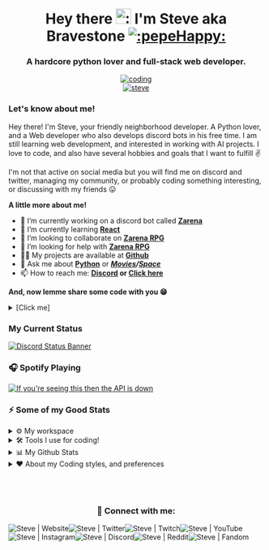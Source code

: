 <h1 name="title" align="center">
Hey there 
<a href="#title"><img src="https://raw.githubusercontent.com/MartinHeinz/MartinHeinz/master/wave.gif" width="30px" height="30px" Title=":wave:" /></a> I'm Steve aka Bravestone
<a href="#title"><img src="https://cdn.discordapp.com/emojis/832140762501480469.png" width="40" Title=":pepeHappy:" /></a></h1>
<h3 align="center">A hardcore python lover and full-stack web developer.</h3>

<div name="code" align="center">
<a href="#code"><img src="https://i.pinimg.com/originals/68/ae/bf/68aebf4c71bd1d6090f87237272b01e5.gif" alt="coding" Title="Codin in progress...." /></a>
<br />
<a href="#code"><img src="https://komarev.com/ghpvc/?username=itsbravestone" alt="steve" Title="Profile visit count" /></a></div>

### Let's know about me!
Hey there! I'm Steve, your friendly neighborhood developer. A Python lover, and a Web developer who also develops discord bots in his free time. I am still learning web development, and interested in working with AI projects. I love to code, and also have several hobbies and goals that I want to fulfill ✌️

I'm not that active on social media but you will find me on discord and twitter, managing my community, or probably coding something interesting, or discussing with my friends 😛

**A little more about me!**

- 🔭 I’m currently working on a discord bot called **[Zarena](https://github.com/zarenalabs)**
- 🌱 I’m currently learning **[React](https://reactjs.org/)**
- 👯 I’m looking to collaborate on **[Zarena RPG](https://github.com/itsbravestone/Zarena-RPG)**
- 🤝 I’m looking for help with **[Zarena RPG](https://github.com/itsbravestone/Zarena-RPG)**
- 👨‍💻 My projects are available at **[Github](https://github.com/itsbravestone/)**
- 💬 Ask me about **[Python](https://www.python.org)** or ***[Movies](https://scener.com/bravestone)/[Space](https://www.space.com)***
- 📫 How to reach me: **[Discord](https://discord.com/users/435492397258899467) or [Click here](#social)**

**And, now lemme share some code with you 😁**
<details>
  <summary>[Click me]</summary>

```python
import socials
import stuff

class Steve:
  def __init__(self) -> None:
    # -- Personal section --
    self.name = "Steve"
    self.alias = "Bravestone"

    self.tagline = "Never give up!!!"

# -- About section --
        self.about = {
            "loves": [
                "💻 Coding",
                "🌎 Travelling",
                "😎 Netflix and Chill",
                "🔭 Exploring new things"
            ]
        }
    self.manages = ["Studies", "Discord_Server", "Programming"]
    self.builds = [stuff.COOL, stuff.INNOVATIVE, stuff.AWESOME, stuff.USEFUL]
    self.active_on = [socials.DISCORD, socials.TWITTER, socials.GITHUB]

    # -- Tech stack section --
        self.working_on = [stuff.code.DISCORD_BOT, stuff.code.WEB_DEVELOPMENT, stuff.security.ETHICAL_HACKING]

        self.tech_stack = {
            "code": ["Python", "C#", "Java", "JavaScript", "SQL"],
            "code-branches": ["AI", "Automation", "Full Stack development", "Networking"],
            "frontend": {
                "css": ["Bootstrap", "Bulma"],
                "js": ["React", "NextJS", "Gatsby"]
            },
            "backend": {
                "python": ["Flask", "Django", "ExpressJS"]
            },
            "cloud": ["GCP", "AWS", "Azure"],
            "databases": {
                "SQL": ["PostgreSQL", "MySQL", "SQLite"],
                "NoSQL": ["MongoDB", "Firebase"]
            },
            "DevSecOps": ["Docker", "Version Control System", "Virtualization"],
            "Security": ["Ethical hacking", "Pentesting", "Cracking", "Networking"]
        }
        self.askme_about = ["Python", "AI", "Full Stack development", "DevSecOps", "Ethical hacking"]

        # -- Social media section --
        self.social_media = {
            "email": "admin@zarena.me",
            "github": "https://github.com/itsbravestone",
            "twitter": "https://twitter.com/imbravestone",
            "discord": "https://discord.com/users/435492397258899467"
        }

        # -- Wrapping up --
        self.fun_fact = "I'm a Marvel fan who prefers coffee over tea!"

    def __repr__(self) -> str:
        return f"<Bravestone working_on={self.working_on} active_at={self.active_on} ask_about={self.askme_about}>"

    def __str__(self) -> str:
        return self.name

    def say_hello() -> None:
        print("Hey there 👋! Nice to see you here!")


steve = Bravestone()
steve.say_hello()
```
</details>  

### My Current Status<br />

  [![Discord Status Banner](https://discord.c99.nl/widget/theme-3/435492397258899467.png)](https://dsc.gg/zarena-world)

### 🎧 Spotify Playing

  [![If you're seeing this then the API is down](https://novatorem-itsbravestone.vercel.app/api/spotify)](https://open.spotify.com/user/hcyrrk9viwxcqml24olcli1p6)

### ⚡ Some of my Good Stats

<details>
  <summary>⚙️ My workspace</summary>

  - **OS**: Windows 10 pro
  - **Browser**: Chrome and firefox
  - **Code Editor**: VSCode
  - **Music Player**: Spotify
</details>

<details>
  <summary> 🛠 Tools I use for coding! </summary>

 Note: Hover over the icon to see their names.
 
- Programming Languages
  
    <a href="https://www.cprogramming.com/" target="_blank"> <img src="https://cdn.jsdelivr.net/gh/devicons/devicon/icons/c/c-original.svg" alt="c" width="40" height="40" Title="C"/> </a>&nbsp;&nbsp;
    <a href="https://www.w3schools.com/cpp/" target="_blank"> <img src="https://cdn.jsdelivr.net/gh/devicons/devicon/icons/cplusplus/cplusplus-original.svg" alt="cplusplus" width="40" height="40" Title="C++"/> </a>&nbsp;&nbsp;
    <a href="https://www.w3schools.com/cs/" target="_blank"> <img src="https://cdn.jsdelivr.net/gh/devicons/devicon/icons/csharp/csharp-original.svg" alt="csharp" width="40" height="40" Title="C#"/> </a>&nbsp;&nbsp;
    <a href="https://www.w3schools.com/java/" target="_blank"> <img src="https://cdn.jsdelivr.net/gh/devicons/devicon/icons/java/java-original.svg" alt="java" width="40" height="40" Title="Java"/> </a>&nbsp;&nbsp;
    <a href="https://javascript.info/" target="_blank"> <img src="https://cdn.jsdelivr.net/gh/devicons/devicon/icons/javascript/javascript-original.svg" alt="javascript" width="40" height="40" Title="JavaScript"/> </a> &nbsp;&nbsp;
    <a href="https://www.typescriptlang.org/" target="_blank"> <img src="https://cdn.jsdelivr.net/gh/devicons/devicon/icons/typescript/typescript-original.svg" alt="typescript" width="40" height="40" Title="TypeScript"/> </a> &nbsp;&nbsp;
    <a href="https://www.python.org" target="_blank"> <img src="https://cdn.jsdelivr.net/gh/devicons/devicon/icons/python/python-original.svg" alt="python" width="40" height="40" Title="Python"/> </a> &nbsp;&nbsp;
    <a href="https://www.ruby-lang.org/en/" target="_blank"> <img src="https://cdn.jsdelivr.net/gh/devicons/devicon/icons/ruby/ruby-original.svg" alt="ruby" width="40" height="40" Title="Ruby"/> </a>&nbsp;&nbsp;
    <a href="https://elixir-lang.org" target="_blank"> <img src="https://cdn.jsdelivr.net/gh/devicons/devicon/icons/elixir/elixir-original.svg" alt="elixir" width="40" height="40" Title="Elixir"/> </a> 

- Frontend Development

    <a href="https://www.w3.org/html/" target="_blank"> <img src="https://cdn.jsdelivr.net/gh/devicons/devicon/icons/html5/html5-original-wordmark.svg" alt="html5" width="40" height="40" Title="HTML5"/> </a>&nbsp;&nbsp;
    <a href="https://www.w3schools.com/css/" target="_blank"> <img src="https://cdn.jsdelivr.net/gh/devicons/devicon/icons/css3/css3-original-wordmark.svg" alt="css3" width="40" height="40" Title="CSS3"/> </a>&nbsp;&nbsp;
    <a href="https://sass-lang.com" target="_blank"> <img src="https://cdn.jsdelivr.net/gh/devicons/devicon/icons/sass/sass-original.svg" alt="sass" width="40" height="40" Title="SASS"/> </a>&nbsp;&nbsp;
    <a href="https://getbootstrap.com" target="_blank"> <img src="https://cdn.jsdelivr.net/gh/devicons/devicon/icons/bootstrap/bootstrap-plain-wordmark.svg" alt="bootstrap" width="40" height="40" Title="Bootstrap"/> </a> &nbsp;&nbsp;
    <a href="https://bulma.io/" target="_blank"> <img src="https://cdn.jsdelivr.net/gh/devicons/devicon/icons/bulma/bulma-plain.svg" alt="bulma" width="40" height="40" Title="Bulma"/> </a>&nbsp;&nbsp;
    <a href="https://babeljs.io/" target="_blank"> <img src="https://cdn.jsdelivr.net/gh/devicons/devicon/icons/babel/babel-plain.svg" alt="babel" width="40" height="40" Title="Babel"/> </a>&nbsp;
    <a href="https://reactjs.org/" target="_blank"> <img src="https://cdn.jsdelivr.net/gh/devicons/devicon/icons/react/react-original-wordmark.svg" alt="react" width="40" height="40" Title="ReactJS"/> </a>&nbsp;&nbsp;

- Backend Development

    <a href="https://nodejs.org" target="_blank"> <img src="https://cdn.jsdelivr.net/gh/devicons/devicon/icons/nodejs/nodejs-original.svg" alt="nodejs" width="40" height="40" Title="NodeJS"/> </a>&nbsp;&nbsp;
    <a href="https://expressjs.com" target="_blank"> <img src="https://cdn.jsdelivr.net/gh/devicons/devicon/icons/express/express-original.svg" alt="express" width="40" height="40" Title="Express"/> </a>&nbsp;&nbsp;
    <a href="https://hadoop.apache.org/" target="_blank"> <img src="https://www.vectorlogo.zone/logos/apache_hadoop/apache_hadoop-icon.svg" alt="hadoop" width="40" height="40" Title="Hadoop"/> </a>&nbsp;&nbsp;
    <a href="https://www.nginx.com" target="_blank"> <img src="https://cdn.jsdelivr.net/gh/devicons/devicon/icons/nginx/nginx-original.svg" alt="nginx" width="40" height="40" Title="NGINX"/> </a>

- Mobile App Development

    <a href="https://developer.android.com" target="_blank"> <img src="https://cdn.jsdelivr.net/gh/devicons/devicon/icons/android/android-original-wordmark.svg" alt="android" width="40" height="40" Title="Android Studio"/> </a>&nbsp;&nbsp;
    <a href="https://reactnative.dev/" target="_blank"> <img src="https://reactnative.dev/img/header_logo.svg" alt="reactnative" width="40" height="40" Title="React Native"/> </a> 

- AI / ML

    <a href="https://www.tensorflow.org" target="_blank"> <img src="https://www.vectorlogo.zone/logos/tensorflow/tensorflow-icon.svg" alt="tensorflow" width="40" height="40" Title="TensorFlow"/> </a>&nbsp;&nbsp;
    <a href="https://scikit-learn.org/" target="_blank"> <img src="https://upload.wikimedia.org/wikipedia/commons/0/05/Scikit_learn_logo_small.svg" alt="scikit_learn" width="40" height="40" Title="Scikit-learn"/> </a>&nbsp;&nbsp;
    <a href="https://opencv.org/" target="_blank"> <img src="https://cdn.jsdelivr.net/gh/devicons/devicon/icons/opencv/opencv-original.svg" alt="opencv" width="40" height="40" Title="OpenCV"/> </a>&nbsp;&nbsp;
    <a href="https://pandas.pydata.org/" target="_blank"> <img src="https://cdn.jsdelivr.net/gh/devicons/devicon/icons/pandas/pandas-original-wordmark.svg" alt="Pandas" width="40" height="40" Title="Pandas"/> </a>&nbsp;&nbsp;
    <a href="https://numpy.org/" target="_blank"> <img src="https://cdn.jsdelivr.net/gh/devicons/devicon/icons/numpy/numpy-original.svg" alt="NumPy" width="40" height="40" Title="NumPy"/> </a>

- Databases
  
    <a href="https://www.mysql.com/" target="_blank"> <img src="https://cdn.jsdelivr.net/gh/devicons/devicon/icons/mysql/mysql-original-wordmark.svg" alt="mysql" width="40" height="40" Title="MySQL"/> </a>&nbsp;&nbsp;
    <a href="https://www.sqlite.org/" target="_blank"> <img src="https://cdn.jsdelivr.net/gh/devicons/devicon/icons/sqlite/sqlite-original.svg" alt="sqlite" width="40" height="40" Title="SQLite"/> </a>&nbsp;&nbsp; 
    <a href="https://www.postgresql.org" target="_blank"> <img src="https://cdn.jsdelivr.net/gh/devicons/devicon/icons/postgresql/postgresql-original-wordmark.svg" alt="postgresql" width="40" height="40" Title="PostgresSQL"/> </a>&nbsp;&nbsp;
    <a href="https://mariadb.org/" target="_blank"> <img src="https://www.vectorlogo.zone/logos/mariadb/mariadb-icon.svg" alt="mariadb" width="40" height="40" Title="MariaDB"/> </a>&nbsp;&nbsp; 
    <a href="https://www.mongodb.com/" target="_blank"> <img src="https://cdn.jsdelivr.net/gh/devicons/devicon/icons/mongodb/mongodb-original-wordmark.svg" alt="mongodb" width="40" height="40" Title="MongoDB"/> </a>&nbsp;&nbsp;
    <a href="https://cassandra.apache.org/" target="_blank"> <img src="https://www.vectorlogo.zone/logos/apache_cassandra/apache_cassandra-icon.svg" alt="cassandra" width="40" height="40" Title="Cassandra"/> </a> 

- Data Visualization

    <a href="https://www.chartjs.org" target="_blank"> <img src="https://www.chartjs.org/media/logo-title.svg" alt="chartjs" width="40" height="40" Title="ChartJS"/> </a>&nbsp;&nbsp;
    <a href="https://canvasjs.com" target="_blank"> <img src="https://canvasjs.com/wp-content/uploads/images/logo/canvasjs-logo.svg" alt="canvasjs" width="40" height="40" Title="CanvasJS"/> </a>&nbsp;&nbsp;
    <a href="https://grafana.com" target="_blank"> <img src="https://cdn.jsdelivr.net/gh/devicons/devicon/icons/grafana/grafana-original.svg" alt="grafana" width="40" height="40" Title="Grafana"/> </a> 

- DevOps

    <a href="https://aws.amazon.com" target="_blank"> <img src="https://cdn.jsdelivr.net/gh/devicons/devicon/icons/amazonwebservices/amazonwebservices-original-wordmark.svg" alt="aws" width="40" height="40" Title="Amazon Web Services"/> </a>&nbsp;&nbsp;
    <a href="https://www.docker.com/" target="_blank"> <img src="https://cdn.jsdelivr.net/gh/devicons/devicon/icons/docker/docker-original-wordmark.svg" alt="docker" width="40" height="40" Title="Docker"/> </a>&nbsp;&nbsp;
    <a href="https://cloud.google.com" target="_blank"> <img src="https://cdn.jsdelivr.net/gh/devicons/devicon/icons/googlecloud/googlecloud-original.svg" alt="gcp" width="40" height="40" Title="Google Cloud Platform"/> </a>&nbsp;&nbsp;
    <a href="https://kubernetes.io" target="_blank"> <img src="https://cdn.jsdelivr.net/gh/devicons/devicon/icons/kubernetes/kubernetes-plain.svg" alt="kubernetes" width="40" height="40" Title="Kubernetes"/> </a>&nbsp;&nbsp;
    <a href="https://www.gnu.org/software/bash/" target="_blank"> <img src="https://cdn.jsdelivr.net/gh/devicons/devicon/icons/bash/bash-original.svg" alt="bash" width="40" height="40" Title="Bash"/> </a>&nbsp;&nbsp;
    <a href="https://azure.microsoft.com/en-in/" target="_blank"> <img src="https://cdn.jsdelivr.net/gh/devicons/devicon/icons/azure/azure-original.svg" alt="azure" width="40" height="40" Title="Microsoft Azure"/> </a>&nbsp;&nbsp;
    <a href="https://travis-ci.org" target="_blank"> <img src="https://www.vectorlogo.zone/logos/travis-ci/travis-ci-icon.svg" alt="travisci" width="40" height="40" Title="Travis CI"/> </a> 

- Backend as a Service(BaaS)

    <a href="https://firebase.google.com/" target="_blank"> <img src="https://cdn.jsdelivr.net/gh/devicons/devicon/icons/firebase/firebase-plain.svg" alt="firebase" width="40" height="40" Title="Google Firebase"/> </a>&nbsp;&nbsp; 
    <a href="https://heroku.com" target="_blank"> <img src="https://cdn.jsdelivr.net/gh/devicons/devicon/icons/heroku/heroku-plain.svg" alt="heroku" width="40" height="40" Title="Heroku"/> </a> 

- Frameworks

    <a href="https://www.djangoproject.com/" target="_blank"> <img src="https://cdn.jsdelivr.net/gh/devicons/devicon/icons/django/django-plain.svg" alt="django" width="40" height="40" Title="Django"/> </a>&nbsp;&nbsp;
    <a href="https://dotnet.microsoft.com/" target="_blank"> <img src="https://cdn.jsdelivr.net/gh/devicons/devicon/icons/dot-net/dot-net-original-wordmark.svg" alt="dotnet" width="40" height="40" Title="Microsoft .NET"/> </a>&nbsp;&nbsp;
    <a href="https://www.electronjs.org" target="_blank"> <img src="https://cdn.jsdelivr.net/gh/devicons/devicon/icons/electron/electron-original.svg" alt="electron" width="40" height="40" Title="Electron"/> </a>&nbsp;&nbsp;
    <a href="https://laravel.com/" target="_blank"> <img src="https://cdn.jsdelivr.net/gh/devicons/devicon/icons/laravel/laravel-plain-wordmark.svg" alt="laravel" width="40" height="40" Title="Laravel"/> </a>&nbsp;&nbsp;
    <a href="https://rubyonrails.org" target="_blank"> <img src="https://cdn.jsdelivr.net/gh/devicons/devicon/icons/rails/rails-original-wordmark.svg" alt="rails" width="40" height="40" Title="Ruby on Rails"/> </a>&nbsp;&nbsp;
    <a href="https://flask.palletsprojects.com/" target="_blank"> <img src="https://cdn.jsdelivr.net/gh/devicons/devicon/icons/flask/flask-original.svg" alt="flask" width="40" height="40" Title="Flask"/> </a> 

- Testing

    <a href="https://www.selenium.dev" target="_blank"> <img src="https://raw.githubusercontent.com/detain/svg-logos/780f25886640cef088af994181646db2f6b1a3f8/svg/selenium-logo.svg" alt="selenium" width="40" height="40" Title="Selenium"/> </a>&nbsp;&nbsp;
    <a href="https://mochajs.org" target="_blank"> <img src="https://cdn.jsdelivr.net/gh/devicons/devicon/icons/mocha/mocha-plain.svg" alt="mocha" width="40" height="40" Title="Mocha"/> </a>&nbsp;&nbsp;
    <a href="https://jasmine.github.io/" target="_blank"> <img src="https://cdn.jsdelivr.net/gh/devicons/devicon/icons/jasmine/jasmine-plain.svg" alt="jasmine" width="40" height="40" Title="Jasmine"/> </a> 

- Software

    <a href="https://www.adobe.com/in/products/illustrator.html" target="_blank"> <img src="https://www.vectorlogo.zone/logos/adobe_illustrator/adobe_illustrator-icon.svg" alt="illustrator" width="40" height="40" Title="Adobe Illustrator"/> </a>&nbsp;&nbsp;
    <a href="https://www.photoshop.com/en" target="_blank"> <img src="https://img.icons8.com/color/48/000000/adobe-photoshop.png" alt="photoshop" width="40" height="40" Title="Adobe Photoshop"/> </a>&nbsp;&nbsp;
    <a href="https://www.adobe.com/in/products/aftereffects/" target="_blank"> <img src="https://cdn.jsdelivr.net/gh/devicons/devicon/icons/aftereffects/aftereffects-original.svg" alt="after-effects" width="40" height="40" Title="Adobe After Effects"/> </a>&nbsp;&nbsp;
    <a href="https://www.blender.org/" target="_blank"> <img src="https://cdn.jsdelivr.net/gh/devicons/devicon/icons/blender/blender-original.svg" alt="blender" width="40" height="40" Title="Blender"/> </a>&nbsp;&nbsp;
    <a href="https://www.mathworks.com/" target="_blank"> <img src="https://cdn.jsdelivr.net/gh/devicons/devicon/icons/matlab/matlab-original.svg" alt="matlab" width="40" height="40" Title="MATLAB"/> </a>&nbsp;&nbsp;
    <a href="https://postman.com" target="_blank"> <img src="https://www.vectorlogo.zone/logos/getpostman/getpostman-icon.svg" alt="postman" width="40" height="40" Title="Postman"/> </a> 

- Static Site Generators

    <a href="https://www.gatsbyjs.com/" target="_blank"> <img src="https://cdn.jsdelivr.net/gh/devicons/devicon/icons/gatsby/gatsby-plain.svg" alt="gatsby" width="40" height="40" Title="Gatsby"/> </a> &nbsp;&nbsp;
    <a href="https://gohugo.io/" target="_blank"> <img src="https://cdn.jsdelivr.net/gh/devicons/devicon/icons/hugo/hugo-original.svg" alt="hugo" width="40" height="40" Title="Hugo"/> </a>&nbsp;&nbsp;
    <a href="https://jekyllrb.com/" target="_blank"> <img src="https://www.vectorlogo.zone/logos/jekyllrb/jekyllrb-icon.svg" alt="jekyll" width="40" height="40" Title="Jekyll"/> </a>&nbsp;&nbsp;
    <a href="https://nextjs.org/" target="_blank"> <img src="https://cdn.jsdelivr.net/gh/devicons/devicon/icons/nextjs/nextjs-original-wordmark.svg" alt="nextjs" width="40" height="40" Title="NextJS"/> </a>&nbsp;&nbsp;
    <a href="https://scully.io/" target="_blank"> <img src="https://raw.githubusercontent.com/scullyio/scully/main/assets/logos/SVG/scullyio-icon.svg" alt="scully" width="40" height="40" Title="Scully"/> </a>

- Game Engines

    <a href="https://unity.com/" target="_blank"> <img src="https://cdn.jsdelivr.net/gh/devicons/devicon/icons/unity/unity-original.svg" alt="unity" width="40" height="40" Title="Unity 3D Engine"/> </a>&nbsp;&nbsp;
    <a href="https://unrealengine.com/" target="_blank"> <img src="https://cdn.jsdelivr.net/gh/devicons/devicon/icons/unrealengine/unrealengine-original.svg" alt="unreal" width="40" height="40" Title="Unreal Engine"/> </a> 

- Operating Systems

    <a href="https://www.microsoft.com/en-in/windows" target="_blank"> <img src="https://cdn.jsdelivr.net/gh/devicons/devicon/icons/windows8/windows8-original.svg" alt="windows" width="40" height="40" Title="Microsoft Windows"/> </a>&nbsp;&nbsp;
    <a href="https://linuxmint.com/" target="_blank"> <img src="https://img.icons8.com/color/96/000000/linux-mint.png" alt="linux-mint" width="40" height="40" Title="Linux Mint"/> </a>&nbsp;&nbsp;
    <a href="https://www.kali.org/" target="_blank"> <img src="https://img.icons8.com/color/96/000000/kali-linux.png" alt="kali-linux" width="40" height="40" Title="Kali Linux"/> </a>&nbsp;&nbsp;
    <a href="https://getfedora.org/" target="_blank"> <img src="https://cdn.jsdelivr.net/gh/devicons/devicon/icons/fedora/fedora-original.svg" alt="fedora" width="40" height="40" Title="Fedora"/> </a>&nbsp;&nbsp;
    <a href="https://www.redhat.com/" target="_blank"> <img src="https://cdn.jsdelivr.net/gh/devicons/devicon/icons/redhat/redhat-original.svg" alt="redhat" width="40" height="40" Title="RedHat"/> </a>&nbsp;&nbsp;
    <a href="https://ubuntu.com/" target="_blank"> <img src="https://cdn.jsdelivr.net/gh/devicons/devicon/icons/ubuntu/ubuntu-plain.svg" alt="ubuntu" width="40" height="40" Title="Ubuntu"/> </a>

- Music platforms

    <a href="https://www.spotify.com/" target="_blank"> <img src="https://www.vectorlogo.zone/logos/spotify/spotify-icon.svg" alt="spotify" width="40" height="40" Title="Spotify"/> </a>&nbsp;&nbsp;
    <a href="https://soundcloud.com/" target="_blank"> <img src="https://www.vectorlogo.zone/logos/soundcloud/soundcloud-icon.svg" alt="soundcloud" width="40" height="40" Title="SoundCloud"/> </a>&nbsp;&nbsp;
    <a href="https://music.youtube.com/" target="_blank"> <img src="https://img.icons8.com/color/96/000000/youtube-music.png" alt="youtube-music" width="40" height="40" Title="YouTube Music"/> </a>

- Others

    <a href="https://www.linux.org/" target="_blank"> <img src="https://cdn.jsdelivr.net/gh/devicons/devicon/icons/linux/linux-original.svg" alt="linux" width="40" height="40" Title="Linux"/> </a>&nbsp;&nbsp;
    <a href="https://git-scm.com/" target="_blank"> <img src="https://cdn.jsdelivr.net/gh/devicons/devicon/icons/git/git-original.svg" alt="git" width="40" height="40" Title="Git"/> </a> &nbsp;&nbsp;
    <a href="https://github.com/" target="_blank"> <img src="https://cdn.jsdelivr.net/gh/devicons/devicon/icons/github/github-original.svg" alt="GitHub" width="40" height="40" Title="GitHub"/> </a>&nbsp;&nbsp;
    <a href="https://gitlab.com/" target="_blank"> <img src="https://cdn.jsdelivr.net/gh/devicons/devicon/icons/gitlab/gitlab-original.svg" alt="GitLab" width="40" height="40" Title="GitLab"/> </a>

</details>

<details>

  <summary>📊 My Github Stats</summary>
 
  <p><img src="https://github-readme-stats.vercel.app/api?username=itsbravestone&show_icons=true&hide=contribs&theme=blueberry&include_all_commits=true&line_height=25" alt="steve" /></p>
  
  <p><img align="center" src="https://github-readme-streak-stats.herokuapp.com/?user=itsbravestone&theme=algolia&fire=cyan" alt="steve" /></p>
  
  <p align="left"> <a href="https://github.com/itsbravestone"><img src="https://github-profile-trophy.vercel.app/?username=itsbravestone" alt="steve" /></a> </p>

</details>

<details>
  <summary>❤️ About my Coding styles, and preferences </summary>
  Note: The stats shown below are automatically generated by Wakatime API using Github action. <br /><br />

<!--START_SECTION:waka-->
![Code Time](http://img.shields.io/badge/Code%20Time-1%2C130%20hrs%2023%20mins-blue)

![Lines of code](https://img.shields.io/badge/From%20Hello%20World%20I%27ve%20Written-560%20Thousand%20lines%20of%20code-blue)

**🐱 My GitHub Data** 

> 🏆 854 Contributions in the Year 2022
 > 
> 📦 40.1 kB Used in GitHub's Storage 
 > 
> 🚫 Not Opted to Hire
 > 
> 📜 41 Public Repositories 
 > 
> 🔑 13 Private Repositories  
 > 
**I'm a Night 🦉** 

```text
🌞 Morning    142 commits    █████████░░░░░░░░░░░░░░░░   38.07% 
🌆 Daytime    23 commits     █░░░░░░░░░░░░░░░░░░░░░░░░   6.17% 
🌃 Evening    96 commits     ██████░░░░░░░░░░░░░░░░░░░   25.74% 
🌙 Night      112 commits    ███████░░░░░░░░░░░░░░░░░░   30.03%

```
📅 **I'm Most Productive on Sunday** 

```text
Monday       48 commits     ███░░░░░░░░░░░░░░░░░░░░░░   12.87% 
Tuesday      49 commits     ███░░░░░░░░░░░░░░░░░░░░░░   13.14% 
Wednesday    58 commits     ████░░░░░░░░░░░░░░░░░░░░░   15.55% 
Thursday     42 commits     ██░░░░░░░░░░░░░░░░░░░░░░░   11.26% 
Friday       45 commits     ███░░░░░░░░░░░░░░░░░░░░░░   12.06% 
Saturday     61 commits     ████░░░░░░░░░░░░░░░░░░░░░   16.35% 
Sunday       70 commits     ████░░░░░░░░░░░░░░░░░░░░░   18.77%

```


📊 **This Week I Spent My Time On** 

```text
💬 Programming Languages: 
No Activity Tracked This Week

🔥 Editors: 
No Activity Tracked This Week

🐱‍💻 Projects: 
No Activity Tracked This Week

💻 Operating System: 
No Activity Tracked This Week

```

**I Mostly Code in Python** 

```text
Python                   12 repos            ██████████████░░░░░░░░░░░   57.14% 
JavaScript               2 repos             ██░░░░░░░░░░░░░░░░░░░░░░░   9.52% 
C++                      2 repos             ██░░░░░░░░░░░░░░░░░░░░░░░   9.52% 
Assembly                 1 repo              █░░░░░░░░░░░░░░░░░░░░░░░░   4.76% 
Jupyter Notebook         1 repo              █░░░░░░░░░░░░░░░░░░░░░░░░   4.76%

```


**Timeline**

![Chart not found](https://raw.githubusercontent.com/itsbravestone/itsbravestone/main/charts/bar_graph.png) 


 Last Updated on 29/09/2022 01:58:00 UTC
<!--END_SECTION:waka-->
</details>

<br />
<div name="social"></div>
<br />
<br />
<div align=center>

### 🔗 Connect with me:

[<img align="left" alt="Steve | Website" src="https://img.shields.io/badge/Website-02ccf7?style=for-the-badge&logo=googleearth&logoColor=white" />][website]
[<img align="left" alt="Steve | Twitter" src="https://img.shields.io/badge/Twitter-1DA1F2?style=for-the-badge&logo=twitter&logoColor=white" />][twitter]
[<img align="left" alt="Steve | Twitch" src="https://img.shields.io/badge/Twitch-9146FF?style=for-the-badge&logo=twitch&logoColor=white" />][twitch]
[<img align="left" alt="Steve | YouTube" src="https://img.shields.io/badge/YouTube-FF0000?style=for-the-badge&logo=youtube&logoColor=white" />][youtube]
[<img align="left" alt="Steve | Instagram" src="https://img.shields.io/badge/Instagram-E4405F?style=for-the-badge&logo=instagram&logoColor=white" />][instagram]
[<img align="left" alt="Steve | Discord" src="https://img.shields.io/badge/Discord-7289DA?style=for-the-badge&logo=discord&logoColor=white" />][discord]
[<img align="left" alt="Steve | Reddit" src="https://img.shields.io/badge/Reddit-FF4500?style=for-the-badge&logo=reddit&logoColor=white" />][reddit]
[<img align="left" alt="Steve | Fandom" src="https://img.shields.io/badge/Fandom-00D6D6?style=for-the-badge&logo=fandom&logoColor=white" />][fandom]
</div>

[website]: https://bravestone.is-a.dev
[twitter]: https://twitter.com/imbravestone
[twitch]: https://www.twitch.tv/imbravestone
[youtube]: https://www.youtube.com/channel/UCFY3Nt74SAb5iHpfsI5BxVA
[instagram]: https://www.instagram.com/itsbravestone
[discord]: https://discord.com/users/435492397258899467
[reddit]: https://www.reddit.com/user/imbravestone
[fandom]: https://zarena.fandom.com/wiki/User:Imbravestone
